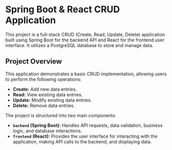 # Spring Boot & React CRUD Application

This project is a full-stack CRUD (Create, Read, Update, Delete) application built using Spring Boot for the backend API and React for the frontend user interface. It utilizes a PostgreSQL database to store and manage data.

## Project Overview

This application demonstrates a basic CRUD implementation, allowing users to perform the following operations:

*   **Create:** Add new data entries.
*   **Read:** View existing data entries.
*   **Update:** Modify existing data entries.
*   **Delete:** Remove data entries.

The project is structured into two main components:

*   **`backend` (Spring Boot):**  Handles API requests, data validation, business logic, and database interactions.
*   **`frontend` (React):** Provides the user interface for interacting with the application, making API calls to the backend, and displaying data.
